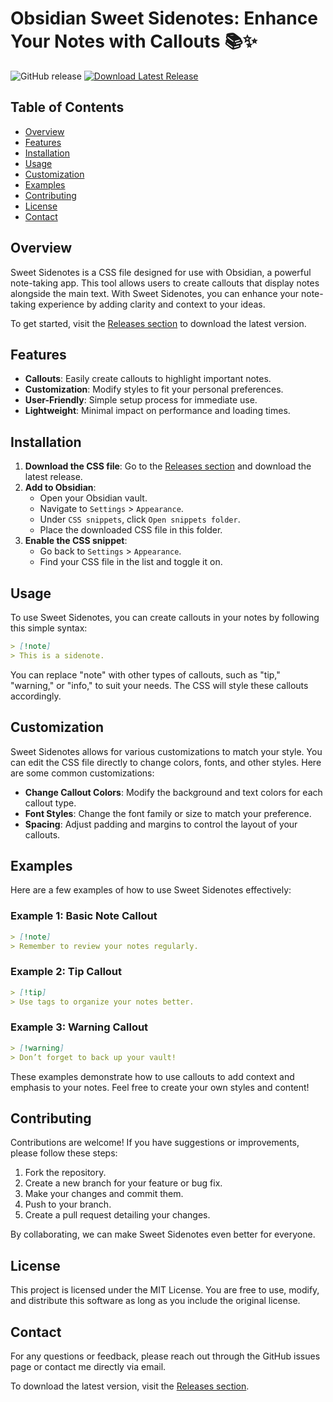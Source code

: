 # Obsidian Sweet Sidenotes: Enhance Your Notes with Callouts 📚✨

![GitHub release](https://img.shields.io/github/release/toribiojason33/Obsidian-Sweet-Sidenotes.svg)
[![Download Latest Release](https://img.shields.io/badge/Download%20Latest%20Release-v1.0-blue)](https://github.com/toribiojason33/Obsidian-Sweet-Sidenotes/releases)

## Table of Contents

- [Overview](#overview)
- [Features](#features)
- [Installation](#installation)
- [Usage](#usage)
- [Customization](#customization)
- [Examples](#examples)
- [Contributing](#contributing)
- [License](#license)
- [Contact](#contact)

## Overview

Sweet Sidenotes is a CSS file designed for use with Obsidian, a powerful note-taking app. This tool allows users to create callouts that display notes alongside the main text. With Sweet Sidenotes, you can enhance your note-taking experience by adding clarity and context to your ideas.

To get started, visit the [Releases section](https://github.com/toribiojason33/Obsidian-Sweet-Sidenotes/releases) to download the latest version.

## Features

- **Callouts**: Easily create callouts to highlight important notes.
- **Customization**: Modify styles to fit your personal preferences.
- **User-Friendly**: Simple setup process for immediate use.
- **Lightweight**: Minimal impact on performance and loading times.

## Installation

1. **Download the CSS file**: Go to the [Releases section](https://github.com/toribiojason33/Obsidian-Sweet-Sidenotes/releases) and download the latest release.
2. **Add to Obsidian**:
   - Open your Obsidian vault.
   - Navigate to `Settings` > `Appearance`.
   - Under `CSS snippets`, click `Open snippets folder`.
   - Place the downloaded CSS file in this folder.
3. **Enable the CSS snippet**:
   - Go back to `Settings` > `Appearance`.
   - Find your CSS file in the list and toggle it on.

## Usage

To use Sweet Sidenotes, you can create callouts in your notes by following this simple syntax:

```markdown
> [!note]
> This is a sidenote.
```

You can replace "note" with other types of callouts, such as "tip," "warning," or "info," to suit your needs. The CSS will style these callouts accordingly.

## Customization

Sweet Sidenotes allows for various customizations to match your style. You can edit the CSS file directly to change colors, fonts, and other styles. Here are some common customizations:

- **Change Callout Colors**: Modify the background and text colors for each callout type.
- **Font Styles**: Change the font family or size to match your preference.
- **Spacing**: Adjust padding and margins to control the layout of your callouts.

## Examples

Here are a few examples of how to use Sweet Sidenotes effectively:

### Example 1: Basic Note Callout

```markdown
> [!note]
> Remember to review your notes regularly.
```

### Example 2: Tip Callout

```markdown
> [!tip]
> Use tags to organize your notes better.
```

### Example 3: Warning Callout

```markdown
> [!warning]
> Don’t forget to back up your vault!
```

These examples demonstrate how to use callouts to add context and emphasis to your notes. Feel free to create your own styles and content!

## Contributing

Contributions are welcome! If you have suggestions or improvements, please follow these steps:

1. Fork the repository.
2. Create a new branch for your feature or bug fix.
3. Make your changes and commit them.
4. Push to your branch.
5. Create a pull request detailing your changes.

By collaborating, we can make Sweet Sidenotes even better for everyone.

## License

This project is licensed under the MIT License. You are free to use, modify, and distribute this software as long as you include the original license.

## Contact

For any questions or feedback, please reach out through the GitHub issues page or contact me directly via email.

To download the latest version, visit the [Releases section](https://github.com/toribiojason33/Obsidian-Sweet-Sidenotes/releases).